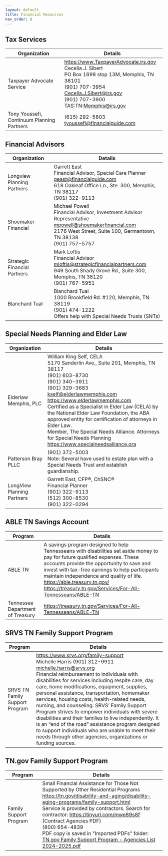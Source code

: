 ```yaml
---
layout: default
title: Financial Resources
nav_order: 8
---
```


## Tax Services

| Organization | Details |
|---|---|
| Taxpayer Advocate Service | <https://www.TaxpayerAdvocate.irs.gov><br>Cecelia J. Sibert<br>PO Box 1698 stop 13M, Memphis, TN 38101<br>(901) 707-3954<br><Cecelia.J.Sibert@irs.gov><br>(901) 707-3900<br>TAS:TN:Memphis@irs.gov |
| Tony Youssefi, Continuum Planning Partners | (615) 292-5803<br><tyoussefi@financialguide.com> |

## Financial Advisors

| Organization | Details |
|---|---|
| Longview Planning Partners | Garrett East<br>Financial Advisor, Special Care Planner<br><geast@financialguide.com><br>618 Oakleaf Office Ln., Ste. 300, Memphis, TN 38117<br>(901) 322-9113 |
| Shoemaker Financial | Michael Powell<br>Financial Advisor, Investment Advisor Representative<br><mpowell@shoemakerfinancial.com><br>2176 West Street, Suite 100, Germantown, TN 38138<br>(901) 757-5757 |
| Strategic Financial Partners | Mark Loftis<br>Financial Advisor<br><mloftis@strategicfinancialpartners.com><br>949 South Shady Grove Rd., Suite 300, Memphis, TN 38120<br>(901) 767-5951 |
| Blanchard Tual | Blanchard Tual<br>1000 Brookfield Rd. #120, Memphis, TN 38119<br>(901) 474-1222<br>Offers help with Special Needs Trusts (SNTs) |

## Special Needs Planning and Elder Law

| Organization | Details |
|---|---|
| Elderlaw Memphis, PLC | William King Self, CELA<br>5170 Sanderlin Ave., Suite 201, Memphis, TN 38117<br>(901) 603-8730<br>(901) 340-3911<br>(901) 329-3683<br><kself@elderlawmemphis.com><br><https://www.elderlawmemphis.com><br>Certified as a Specialist in Elder Law (CELA) by the National Elder Law Foundation, the ABA approved entity for certification of attorneys in Elder Law.<br>Member, The Special Needs Alliance. Attorneys for Special Needs Planning <https://www.specialneedsalliance.ora> |
| Patterson Bray PLLC | (901) 372-5003<br>Note: Several have used to estate plan with a Special Needs Trust and establish guardianship. |
| LongView Planning Partners | Garrett East, CFP®, ChSNC®<br>Financial Planner<br>(901) 322-9113<br>(512) 300-8530<br>(901) 322-0294 |

## ABLE TN Savings Account

| Program | Details |
|---|---|
| ABLE TN | A savings program designed to help Tennesseans with disabilities set aside money to pay for future qualified expenses. These accounts provide the opportunity to save and invest with tax-free earnings to help participants maintain independence and quality of life.<br><https://able.treasury.tn.gov/><br><https://treasury.tn.gov/Services/For-All-Tennesseans/ABLE-TN> |
| Tennessee Department of Treasury | <https://treasury.tn.gov/Services/For-All-Tennesseans/ABLE-TN> |

## SRVS TN Family Support Program

| Program | Details |
|---|---|
| SRVS TN Family Support Program | <https://www.srvs.org/family-support><br>Michelle Harris (901) 312-9911 <michelle.harris@srvs.org><br>Financial reimbursement to individuals with disabilities for services including respite care, day care, home modifications, equipment, supplies, personal assistance, transportation, homemaker services, housing costs, health-related needs, nursing, and counseling. SRVS’ Family Support Program strives to empower individuals with severe disabilities and their families to live independently. It is an “end of the road” assistance program designed to support individuals who are unable to meet their needs through other agencies, organizations or funding sources. |

## TN.gov Family Support Program

| Program | Details |
|---|---|
| Family Support Program | Small Financial Assistance for Those Not Supported by Other Residential Programs<br><https://tn.gov/disability-and-aging/disability-aging-programs/family-support.html><br>Service is provided by contractors. Search for contractor: <https://tinyurl.com/mwe89s8f> (Contract Agencies PDF)<br>(800) 654-4839<br>PDF copy is saved in "Imported PDFs" folder: [TN.gov Family Support Program - Agencies List 2024-2025.pdf](https://drive.google.com/file/d/1pTnto0iLhpKWNdfT4xiDQfs77A3bcD8m/view?usp=sharing) |
